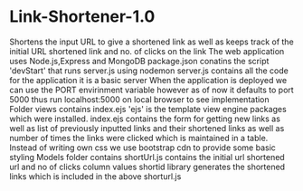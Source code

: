 # Link-Shortener-1.0
Shortens the input URL to give a shortened link as well as keeps track of the initial URL shortened link and no. of clicks on the link
The web application uses Node.js,Express and MongoDB
package.json conatins the script 'devStart' that runs server.js using nodemon
server.js contains all the code for the application it is a basic server
When the application is deployed we can use the PORT envirinment variable however as of now it defaults to port 5000 thus run localhost:5000 on local browser to see implementation
Folder views contains index.ejs 'ejs' is the template view engine packages which were installed.
index.ejs contains the form for getting new links as well as list of previously inputted links and their shortened links as well as number of times the links were clicked which is maintained in a table.
Instead of writing own css we use bootstrap cdn to provide some basic styling
Models folder contains shortUrl.js contains the initial url shortened url and no of clicks column values
shortid library generates the shortened links which is included in the above shorturl.js 
